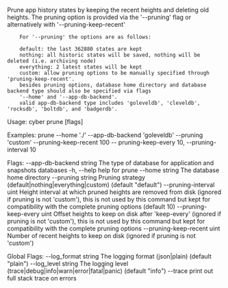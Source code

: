 Prune app history states by keeping the recent heights and deleting old heights.
		The pruning option is provided via the '--pruning' flag or alternatively with '--pruning-keep-recent'
		
		For '--pruning' the options are as follows:
		
		default: the last 362880 states are kept
		nothing: all historic states will be saved, nothing will be deleted (i.e. archiving node)
		everything: 2 latest states will be kept
		custom: allow pruning options to be manually specified through 'pruning-keep-recent'.
		besides pruning options, database home directory and database backend type should also be specified via flags
		'--home' and '--app-db-backend'.
		valid app-db-backend type includes 'goleveldb', 'cleveldb', 'rocksdb', 'boltdb', and 'badgerdb'.

Usage:
  cyber prune [flags]

Examples:
prune --home './' --app-db-backend 'goleveldb' --pruning 'custom' --pruning-keep-recent 100 --
		pruning-keep-every 10, --pruning-interval 10

Flags:
      --app-db-backend string      The type of database for application and snapshots databases
  -h, --help                       help for prune
      --home string                The database home directory
      --pruning string             Pruning strategy (default|nothing|everything|custom) (default "default")
      --pruning-interval uint      Height interval at which pruned heights are removed from disk (ignored if pruning is not 'custom'), 
                                   		this is not used by this command but kept for compatibility with the complete pruning options (default 10)
      --pruning-keep-every uint    Offset heights to keep on disk after 'keep-every' (ignored if pruning is not 'custom'),
                                   		this is not used by this command but kept for compatibility with the complete pruning options
      --pruning-keep-recent uint   Number of recent heights to keep on disk (ignored if pruning is not 'custom')

Global Flags:
      --log_format string   The logging format (json|plain) (default "plain")
      --log_level string    The logging level (trace|debug|info|warn|error|fatal|panic) (default "info")
      --trace               print out full stack trace on errors
